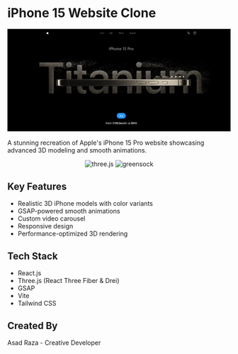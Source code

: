 # iPhone 15 Website Clone

![Project Banner](./public/assets/images/s1.png)

A stunning recreation of Apple's iPhone 15 Pro website showcasing advanced 3D modeling and smooth animations.

<div align="center">
  <img src="https://img.shields.io/badge/-Three_JS-black?style=for-the-badge&logoColor=white&logo=threedotjs&color=000000" alt="three.js" />
  <img src="https://img.shields.io/badge/-GSAP-black?style=for-the-badge&logoColor=white&logo=greensock&color=88CE02" alt="greensock" />
</div>

## Key Features
- Realistic 3D iPhone models with color variants
- GSAP-powered smooth animations
- Custom video carousel
- Responsive design
- Performance-optimized 3D rendering

## Tech Stack
- React.js
- Three.js (React Three Fiber & Drei)
- GSAP
- Vite
- Tailwind CSS

## Created By
Asad Raza - Creative Developer
